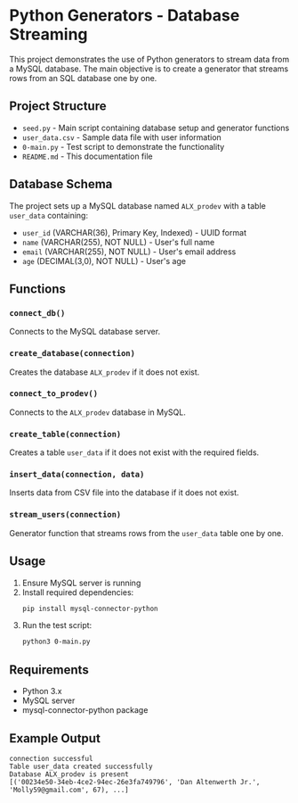 # Python Generators - Database Streaming

This project demonstrates the use of Python generators to stream data from a MySQL database. The main objective is to create a generator that streams rows from an SQL database one by one.

## Project Structure

- `seed.py` - Main script containing database setup and generator functions
- `user_data.csv` - Sample data file with user information
- `0-main.py` - Test script to demonstrate the functionality
- `README.md` - This documentation file

## Database Schema

The project sets up a MySQL database named `ALX_prodev` with a table `user_data` containing:

- `user_id` (VARCHAR(36), Primary Key, Indexed) - UUID format
- `name` (VARCHAR(255), NOT NULL) - User's full name
- `email` (VARCHAR(255), NOT NULL) - User's email address
- `age` (DECIMAL(3,0), NOT NULL) - User's age

## Functions

### `connect_db()`
Connects to the MySQL database server.

### `create_database(connection)`
Creates the database `ALX_prodev` if it does not exist.

### `connect_to_prodev()`
Connects to the `ALX_prodev` database in MySQL.

### `create_table(connection)`
Creates a table `user_data` if it does not exist with the required fields.

### `insert_data(connection, data)`
Inserts data from CSV file into the database if it does not exist.

### `stream_users(connection)`
Generator function that streams rows from the `user_data` table one by one.

## Usage

1. Ensure MySQL server is running
2. Install required dependencies:
   ```bash
   pip install mysql-connector-python
   ```
3. Run the test script:
   ```bash
   python3 0-main.py
   ```

## Requirements

- Python 3.x
- MySQL server
- mysql-connector-python package

## Example Output

```
connection successful
Table user_data created successfully
Database ALX_prodev is present 
[('00234e50-34eb-4ce2-94ec-26e3fa749796', 'Dan Altenwerth Jr.', 'Molly59@gmail.com', 67), ...]
``` 